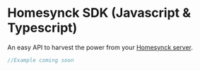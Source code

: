 # Homesynck SDK (Javascript & Typescript)
An easy API to harvest the power from your [Homesynck server](https://github.com/Homesynck/homesynck-server).

```javascript
//Example coming soon
```